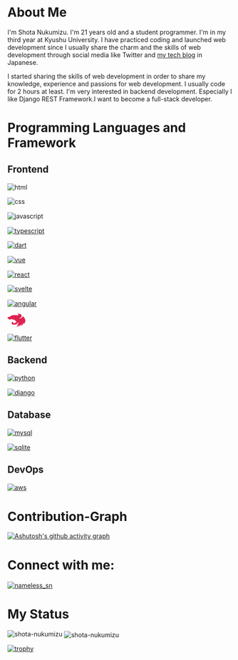 # About Me

I'm Shota Nukumizu. I'm 21 years old and a student programmer. I'm in my third year at Kyushu University. I have practiced coding and launched web development since  I usually share the charm and the skills of web development through social media like Twitter and [my tech blog](https://shotanukumizu-1000.hatenablog.com/) in Japanese. 

I started sharing the skills of web development in order to share my knowledge, experience and passions for web development. I usually code for 2 hours at least. I'm very interested in backend development. Especially I like Django REST Framework.I want to become a full-stack developer.

# Programming Languages and Framework

## Frontend

<p align="left">
<img align="center" src="https://github.com/rahuldkjain/github-profile-readme-generator/blob/master/src/images/icons/FrontendDevelopment/html.svg" alt="html" height="30" width="40" />
</p>

<p align="left">
<img align="center" src="https://github.com/rahuldkjain/github-profile-readme-generator/blob/master/src/images/icons/FrontendDevelopment/css.svg" alt="css" height="30" width="40" />
</p>

<p align="left">
<img align="center" src="https://github.com/rahuldkjain/github-profile-readme-generator/blob/master/src/images/icons/ProgrammingLanguages/javascript.svg" alt="javascript" height="30" width="40" />
</p>

<p align="left">
<a href="https://www.typescriptlang.org/" target="blank"><img align="center" src="https://github.com/rahuldkjain/github-profile-readme-generator/blob/master/src/images/icons/ProgrammingLanguages/typescript.svg" alt="typescript" height="30" width="40" /></a>
</p>

<p align="left">
<a href="https://dart.dev/" target="blank"><img align="center" src="https://github.com/rahuldkjain/github-profile-readme-generator/blob/master/src/images/icons/MobileAppDevelopment/dart.svg" alt="dart" height="30" width="40" /></a>
</p>

<p align="left">
<a href="https://vuejs.org/index.html" target="blank"><img align="center" src="https://github.com/rahuldkjain/github-profile-readme-generator/blob/master/src/images/icons/FrontendDevelopment/vuejs.svg" alt="vue" height="30" width="40" /></a>
</p>

<p align="left">
<a href="https://reactjs.org/" target="blank"><img align="center" src="https://github.com/rahuldkjain/github-profile-readme-generator/blob/master/src/images/icons/FrontendDevelopment/reactjs.svg" alt="react" height="30" width="40" /></a>
</p>

<p align="left">
<a href="https://svelte.dev/" target="blank"><img align="center" src="https://github.com/rahuldkjain/github-profile-readme-generator/blob/master/src/images/icons/FrontendDevelopment/svelte.svg" alt="svelte" height="30" width="40" /></a>
</p>

<p align="left">
<a href="https://angular.io/" target="blank"><img align="center" src="https://github.com/rahuldkjain/github-profile-readme-generator/blob/master/src/images/icons/FrontendDevelopment/angularjs.svg" alt="angular" height="30" width="40" /></a>
</p>

<p align="left">
<a href="https://nestjs.com/" target="blank"><img align="center" src="https://github.com/rahuldkjain/github-profile-readme-generator/blob/master/src/images/icons/BackendDevelopment/nestjs.svg" alt="nest" height="30" width="40" /></a>
</p>

<p align="left">
<a href="https://flutter.dev/" target="blank"><img align="center" src="https://github.com/rahuldkjain/github-profile-readme-generator/blob/master/src/images/icons/MobileAppDevelopment/flutter.svg" alt="flutter" height="30" width="40" /></a>
</p>

## Backend

<p align="left">
<a href="https://www.python.org/" target="blank"><img align="center" src="https://github.com/rahuldkjain/github-profile-readme-generator/blob/master/src/images/icons/ProgrammingLanguages/python.svg" alt="python" height="30" width="40" /></a>
</p>

<p align="left">
<a href="https://www.djangoproject.com/" target="blank"><img align="center" src="https://github.com/rahuldkjain/github-profile-readme-generator/blob/master/src/images/icons/Framework/django.svg" alt="django" height="30" width="40" /></a>
</p>

## Database

<p align="left">
<a href="https://www.mysql.com/" target="blank"><img align="center" src="https://github.com/rahuldkjain/github-profile-readme-generator/blob/master/src/images/icons/Database/mysql.svg" alt="mysql" height="30" width="40" /></a>

<a href="https://www.sqlite.org/index.html" target="blank"><img align="center" src="https://github.com/rahuldkjain/github-profile-readme-generator/blob/master/src/images/icons/Database/sqlite.svg" alt="sqlite" height="30" width="40" /></a>
</p>

## DevOps

<p align="left">
<a href="https://aws.amazon.com/?nc1=h_ls" target="blank"><img align="center" src="https://github.com/rahuldkjain/github-profile-readme-generator/blob/master/src/images/icons/Devops/aws.svg" alt="aws" height="30" width="40" /></a>
</p>

# Contribution-Graph

[![Ashutosh's github activity graph](https://activity-graph.herokuapp.com/graph?username=shota-nukumizu&bg_color=f8f9fc&color=0a0a0a&line=585cb6&point=03d3d&area=true&hide_border=true)](https://github.com/ashutosh00710/github-readme-activity-graph)

# Connect with me:
<p align="left">
<a href="https://twitter.com/nameless_sn" target="blank"><img align="center" src="https://raw.githubusercontent.com/rahuldkjain/github-profile-readme-generator/master/src/images/icons/Social/twitter.svg" alt="nameless_sn" height="30" width="40" /></a>
</p>

# My Status


<p><img align="left" src="https://github-readme-stats.vercel.app/api/top-langs?username=shota-nukumizu&show_icons=true&locale=en&layout=compact" alt="shota-nukumizu" /></p>

<p>&nbsp;<img align="center" src="https://github-readme-stats.vercel.app/api?username=shota-nukumizu&show_icons=true&locale=en" alt="shota-nukumizu" /></p>

[![trophy](https://github-profile-trophy.vercel.app/?username=shota-nukumizu)](https://github.com/ryo-ma/github-profile-trophy)

